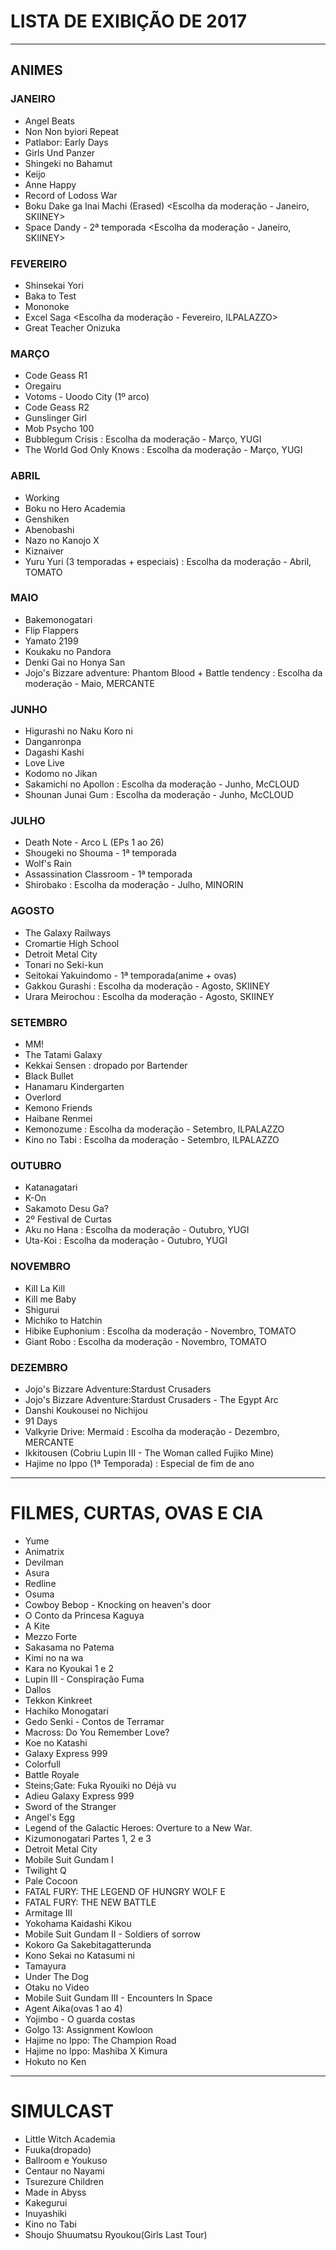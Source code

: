 # LISTA DE EXIBIÇÃO DE 2017

---

## ANIMES

### JANEIRO

- Angel Beats
- Non Non byiori Repeat
- Patlabor: Early Days
- Girls Und Panzer
- Shingeki no Bahamut
- Keijo
- Anne Happy
- Record of Lodoss War
- Boku Dake ga Inai Machi (Erased)  <Escolha da moderação - Janeiro, SKIINEY>
- Space Dandy - 2ª temporada <Escolha da moderação - Janeiro, SKIINEY>

### FEVEREIRO

- Shinsekai Yori
- Baka to Test
- Mononoke
- Excel Saga <Escolha da moderação - Fevereiro, ILPALAZZO>
- Great Teacher Onizuka <Especial de Carnaval>

### MARÇO

- Code Geass R1
- Oregairu
- Votoms - Uoodo City (1º arco)
- Code Geass R2
- Gunslinger Girl
- Mob Psycho 100                                                                                                                                              
- Bubblegum Crisis
: Escolha da moderação - Março, YUGI
- The World God Only Knows
: Escolha da moderação - Março, YUGI

### ABRIL
- Working
- Boku no Hero Academia
- Genshiken
- Abenobashi
- Nazo no Kanojo X
- Kiznaiver
- Yuru Yuri (3 temporadas + especiais)
: Escolha da moderação - Abril, TOMATO

### MAIO
- Bakemonogatari
- Flip Flappers
- Yamato 2199
- Koukaku no Pandora
- Denki Gai no Honya San
- Jojo's Bizzare adventure: Phantom Blood + Battle tendency
: Escolha da moderação - Maio, MERCANTE

### JUNHO
- Higurashi no Naku Koro ni                                                                                                                                                                                                                   
- Danganronpa                                                                                                                                                                                                                                 
- Dagashi Kashi                                                                                                                                                                                                                               
- Love Live                                                                                                                                                                                                                                   
- Kodomo no Jikan                                                                                                                                                                                                                             
- Sakamichi no Apollon
: Escolha da moderação - Junho, McCLOUD
- Shounan Junai Gum
: Escolha da moderação - Junho, McCLOUD

### JULHO
- Death Note - Arco L (EPs 1 ao 26)                                                                                                                                                                                                            
- Shougeki no Shouma - 1ª temporada                                                                                                                                                                                                           
- Wolf's Rain                                                                                                                                                                                                                                 
- Assassination Classroom - 1ª temporada
- Shirobako
: Escolha da moderação - Julho, MINORIN

### AGOSTO
- The Galaxy Railways
- Cromartie High School
- Detroit Metal City
- Tonari no Seki-kun
- Seitokai Yakuindomo - 1ª temporada(anime + ovas)
- Gakkou Gurashi 
: Escolha da moderação - Agosto, SKIINEY
- Urara Meirochou 
: Escolha da moderação - Agosto, SKIINEY

### SETEMBRO
- MM!
- The Tatami Galaxy
- Kekkai Sensen
: dropado por Bartender
- Black Bullet
- Hanamaru Kindergarten
- Overlord
- Kemono Friends
- Haibane Renmei
- Kemonozume
: Escolha da moderação - Setembro, ILPALAZZO
- Kino no Tabi
: Escolha da moderação - Setembro, ILPALAZZO

### OUTUBRO
- Katanagatari
- K-On
- Sakamoto Desu Ga?
- 2º Festival de Curtas
- Aku no Hana
: Escolha da moderação - Outubro, YUGI
- Uta-Koi
: Escolha da moderação - Outubro, YUGI

### NOVEMBRO
- Kill La Kill
- Kill me Baby
- Shigurui
- Michiko to Hatchin
- Hibike Euphonium
: Escolha da moderação - Novembro, TOMATO
- Giant Robo 
: Escolha da moderação - Novembro, TOMATO

### DEZEMBRO
- Jojo's Bizzare Adventure:Stardust Crusaders
- Jojo's Bizzare Adventure:Stardust Crusaders - The Egypt Arc
- Danshi Koukousei no Nichijou
- 91 Days
- Valkyrie Drive: Mermaid
: Escolha da moderação - Dezembro, MERCANTE
- Ikkitousen (Cobriu Lupin III - The Woman called Fujiko Mine)
- Hajime no Ippo (1ª Temporada)
: Especial de fim de ano

---

# FILMES, CURTAS, OVAS E CIA

- Yume
- Animatrix
- Devilman
- Asura
- Redline
- Osuma
- Cowboy Bebop - Knocking on heaven's door
- O Conto da Princesa Kaguya
- A Kite
- Mezzo Forte
- Sakasama no Patema
- Kimi no na wa
- Kara no Kyoukai 1 e 2
- Lupin III - Conspiração Fuma
- Dallos
- Tekkon Kinkreet
- Hachiko Monogatari
- Gedo Senki - Contos de Terramar
- Macross: Do You Remember Love?
- Koe no Katashi
- Galaxy Express 999
- Colorfull
- Battle Royale
- Steins;Gate: Fuka Ryouiki no Déjà vu
- Adieu Galaxy Express 999
- Sword of the Stranger
- Angel's Egg
- Legend of the Galactic Heroes: Overture to a New War.
- Kizumonogatari Partes 1, 2 e 3
- Detroit Metal City
- Mobile Suit Gundam I
- Twilight Q
- Pale Cocoon
- FATAL FURY: THE LEGEND OF HUNGRY WOLF E
- FATAL FURY: THE NEW BATTLE
- Armitage III
- Yokohama Kaidashi Kikou
- Mobile Suit Gundam II - Soldiers of sorrow
- Kokoro Ga Sakebitagatterunda
- Kono Sekai no Katasumi ni
- Tamayura
- Under The Dog
- Otaku no Video
- Mobile Suit Gundam III - Encounters In Space
- Agent Aika(ovas 1 ao 4)
- Yojimbo - O guarda costas
- Golgo 13: Assignment Kowloon 
- Hajime no Ippo: The Champion Road
- Hajime no Ippo: Mashiba X Kimura
- Hokuto no Ken

---

# SIMULCAST

- Little Witch Academia
- Fuuka(dropado)
- Ballroom e Youkuso
- Centaur no Nayami
- Tsurezure Children
- Made in Abyss
- Kakegurui
- Inuyashiki
- Kino no Tabi
- Shoujo Shuumatsu Ryoukou(Girls Last Tour)
